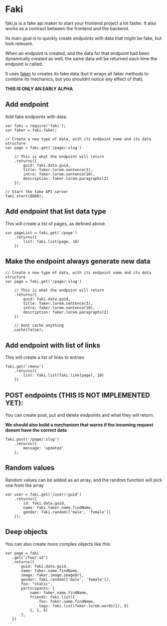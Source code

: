 Faki
========

faki.js is a fake api maker to start your frontend project a lot faster. It also works as a contract between the frontend and the backend.

Its main goal is to quickly create endpoints with data that might be fake, but look relevant.

When an endpoint is created, and the data for that endpoint had been dynamically created as well, the same data will be returned each time the endpoint is called.

It uses [faker](https://github.com/FotoVerite/Faker.js) to creates its fake data (but it wraps all faker methods to combine its mechanics, but you shouldnt notice any effect of that).


**THIS IS ONLY AN EARLY ALPHA**

## Add endpoint

Add fake endpoints with data:

    var faki = require('faki');
    var faker = faki.faker;

    // Create a new type of data, with its endpoint name and its data structure
    var page = faki.get('/page/:slug')
        
        // This is what the endpoint will return
        .returns({
            guid: faki.data.guid,
            title: faker.lorem.sentence(3),
            intro: faker.lorem.sentence(10),
            description: faker.lorem.paragraphs(2)
        });
      
    // Start the fake API server
    faki.start(8080);   
    
    
## Add endpoint that list data type
    
This will create a list of pages, as defined above.

    var pageList = faki.get('/page')
        .returns({
            list: faki.list(page, 10)
        })
    
## Make the endpoint always generate new data 

    // Create a new type of data, with its endpoint name and its data structure
    var page = faki.get('/page/:slug')
        
        // This is what the endpoint will return
        .returns({
            guid: faki.data.guid,
            title: faker.lorem.sentence(3),
            intro: faker.lorem.sentence(10),
            description: faker.lorem.paragraphs(2)
        })
      
        // Dont cache anything
       .cache(false);

## Add endpoint with list of links
    
This will create a list of links to entries

    faki.get('/menu')
        .returns({
            list: faki.list(faki.link(page), 10)
        })
    
    
## POST endpoints (THIS IS NOT IMPLEMENTED YET):

You can create post, put and delete endpoints and what they will return.

**We should also build a mechanism that warns if the incoming request doesnt have the correct data**

    faki.post('/page/:slug')
        .returns({
            message: 'updated'
        };
    
    
## Random values

Random values can be added as an array, and the random function will pick one from the array

    var user = faki.get('/user/:guid')
        .returns({
            id: faki.data.guid,
            name: faki.faker.name.findName,
            gender: faki.random(['male', 'female'])
        });

    
## Deep objects
    
You can also create more complex objects like this:
   
    var page = faki
       .get('/foo/:id')
       .returns({
           guid: faki.data.guid,
           name: faker.name.findName,
           image: faker.image.imageUrl,
           gender: faki.random(['male', 'female']),
           foo: "static",
           participants: {
               name: faker.name.findName,
               friends: faki.list({ 
                   foo: faker.name.findName, 
                   tags: faki.list(faker.lorem.words(1), 5)
               }, 1, 4)
           },
       })

   
